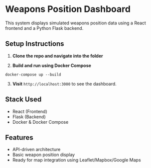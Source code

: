 # Weapons Position Dashboard

This system displays simulated weapons position data using a React frontend and a Python Flask backend.

## Setup Instructions

1. **Clone the repo and navigate into the folder**

2. **Build and run using Docker Compose**

```
docker-compose up --build
```

3. **Visit** `http://localhost:3000` to see the dashboard.

## Stack Used

- React (Frontend)
- Flask (Backend)
- Docker & Docker Compose

## Features

- API-driven architecture
- Basic weapon position display
- Ready for map integration using Leaflet/Mapbox/Google Maps
